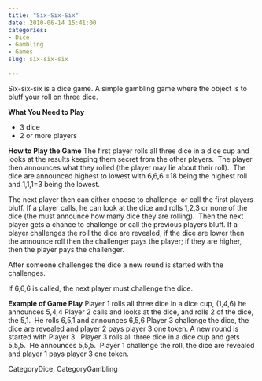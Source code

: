 ```yaml
---
title: "Six-Six-Six"
date: 2010-06-14 15:41:00
categories:
- Dice
- Gambling
- Games
slug: six-six-six

---
```


Six-six-six is a dice game.
A simple gambling game where the object is to bluff your roll on three dice.

<strong>What You Need to Play</strong>
<ul>
	<li>3 dice</li>
	<li>2 or more players</li>
</ul>
<strong>How to Play the Game</strong>
The first player rolls all three dice in a dice cup and looks at the results keeping them secret from the other players.  The player then announces what they rolled (the player may lie about their roll).  The dice are announced highest to lowest with 6,6,6 =18 being the highest roll and 1,1,1=3 being the lowest.

The next player then can either choose to challenge  or call the first players bluff.
If a player calls, he can look at the dice and rolls 1,2,3 or none of the dice (the must announce how many dice they are rolling).  Then the next player gets a chance to challenge or call the previous players bluff.
If a player challenges the roll the dice are revealed, if the dice are lower then the announce roll then the challenger pays the player; if they are higher, then the player pays the challenger.

After someone challenges the dice a new round is started with the challenges.

If 6,6,6 is called, the next player must challenge the dice.

<strong>Example of Game Play</strong>
Player 1 rolls all three dice in a dice cup, (1,4,6) he announces 5,4,4
Player 2 calls and looks at the dice, and rolls 2 of the dice, the 5,1.  He rolls 6,5,1 and announces 6,5,6
Player 3 challenge the dice, the dice are revealed and player 2 pays player 3 one token.
A new round is started with Player 3.  Player 3 rolls all three dice in a dice cup and gets 5,5,5.  He announces 5,5,5.  Player 1 challenge the roll, the dice are revealed and player 1 pays player 3 one token.

CategoryDice, CategoryGambling
